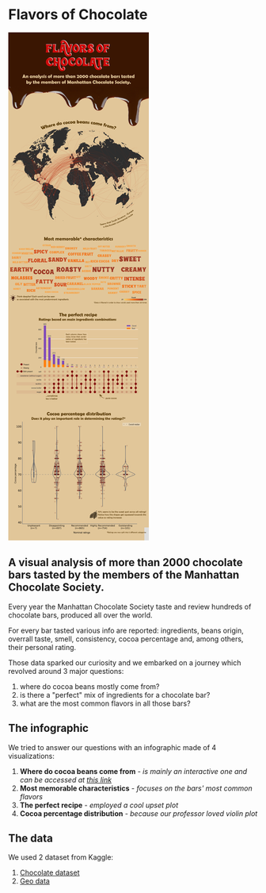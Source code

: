 # Flavors of Chocolate

![Viz](https://github.com/rogopac06/Dataviz-Proj/blob/main/Flavors%20of%20Chocolate.png)

## A visual analysis of more than 2000 chocolate bars tasted by the members of the Manhattan Chocolate Society.
Every year the Manhattan Chocolate Society taste and review hundreds of chocolate bars, produced all over the world.

For every bar tasted various info are reported: ingredients, beans origin, overrall taste, smell, consistency, cocoa percentage and, among others, their personal rating.

Those data sparked our curiosity and we embarked on a journey which revolved around 3 major questions:

1) where do cocoa beans mostly come from?
2) is there a "perfect" mix of ingredients for a chocolate bar? 
3) what are the most common flavors in all those bars?


## The infographic
We tried to answer our questions with an infographic made of 4 visualizations:

1. **Where do cocoa beans come from** - *is mainly an interactive one and can be accessed at [this link](https://public.tableau.com/app/profile/matteo.lanzillotti/viz/CocoaBeansMap/Dashboard6?publish=yes "Where do cocoa beans come from - Interactive viz")*
2. **Most memorable characteristics** - *focuses on the bars' most common flavors*
3. **The perfect recipe** - *employed a cool upset plot*
4. **Cocoa percentage distribution** - *because our professor loved violin plot* 

## The data
We used 2 dataset from Kaggle:

1. [Chocolate dataset](https://www.kaggle.com/datasets/soroushghaderi/chocolate-bar-2020 "Chocolate bar dataset")
2. [Geo data](https://www.kaggle.com/datasets/paultimothymooney/latitude-and-longitude-for-every-country-and-state "Lat and Long dataset") 


